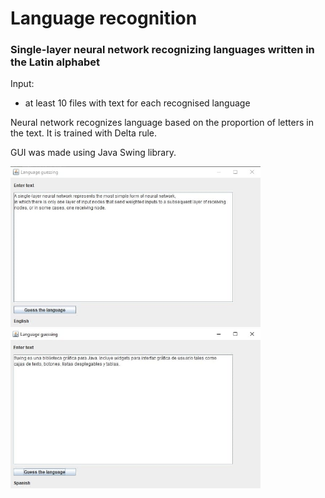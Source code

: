 # Language recognition

### Single-layer neural network recognizing languages ​​written in the Latin alphabet

Input:
* at least 10 files with text for each recognised language

Neural network recognizes language based on the proportion of letters in the text. It is trained with Delta rule.

GUI was made using Java Swing library.

<img src="english.jpg" width=400>

<img src="spanish.jpg" width=400>
